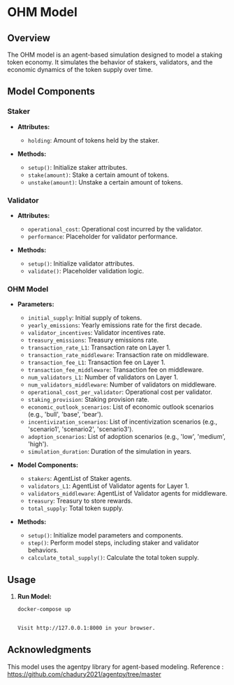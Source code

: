 # OHM Model

## Overview

The OHM model is an agent-based simulation designed to model a staking token economy. It simulates the behavior of stakers, validators, and the economic dynamics of the token supply over time.

## Model Components

### Staker

- **Attributes:**
  - `holding`: Amount of tokens held by the staker.

- **Methods:**
  - `setup()`: Initialize staker attributes.
  - `stake(amount)`: Stake a certain amount of tokens.
  - `unstake(amount)`: Unstake a certain amount of tokens.

### Validator

- **Attributes:**
  - `operational_cost`: Operational cost incurred by the validator.
  - `performance`: Placeholder for validator performance.

- **Methods:**
  - `setup()`: Initialize validator attributes.
  - `validate()`: Placeholder validation logic.

### OHM Model

- **Parameters:**
  - `initial_supply`: Initial supply of tokens.
  - `yearly_emissions`: Yearly emissions rate for the first decade.
  - `validator_incentives`: Validator incentives rate.
  - `treasury_emissions`: Treasury emissions rate.
  - `transaction_rate_L1`: Transaction rate on Layer 1.
  - `transaction_rate_middleware`: Transaction rate on middleware.
  - `transaction_fee_L1`: Transaction fee on Layer 1.
  - `transaction_fee_middleware`: Transaction fee on middleware.
  - `num_validators_L1`: Number of validators on Layer 1.
  - `num_validators_middleware`: Number of validators on middleware.
  - `operational_cost_per_validator`: Operational cost per validator.
  - `staking_provision`: Staking provision rate.
  - `economic_outlook_scenarios`: List of economic outlook scenarios (e.g., 'bull', 'base', 'bear').
  - `incentivization_scenarios`: List of incentivization scenarios (e.g., 'scenario1', 'scenario2', 'scenario3').
  - `adoption_scenarios`: List of adoption scenarios (e.g., 'low', 'medium', 'high').
  - `simulation_duration`: Duration of the simulation in years.

- **Model Components:**
  - `stakers`: AgentList of Staker agents.
  - `validators_L1`: AgentList of Validator agents for Layer 1.
  - `validators_middleware`: AgentList of Validator agents for middleware.
  - `treasury`: Treasury to store rewards.
  - `total_supply`: Total token supply.

- **Methods:**
  - `setup()`: Initialize model parameters and components.
  - `step()`: Perform model steps, including staker and validator behaviors.
  - `calculate_total_supply()`: Calculate the total token supply.

## Usage

1. **Run Model:**
   ```bash
   docker-compose up

   
   Visit http://127.0.0.1:8000 in your browser.

## Acknowledgments
This model uses the agentpy library for agent-based modeling.
Reference : https://github.com/chadury2021/agentpy/tree/master
